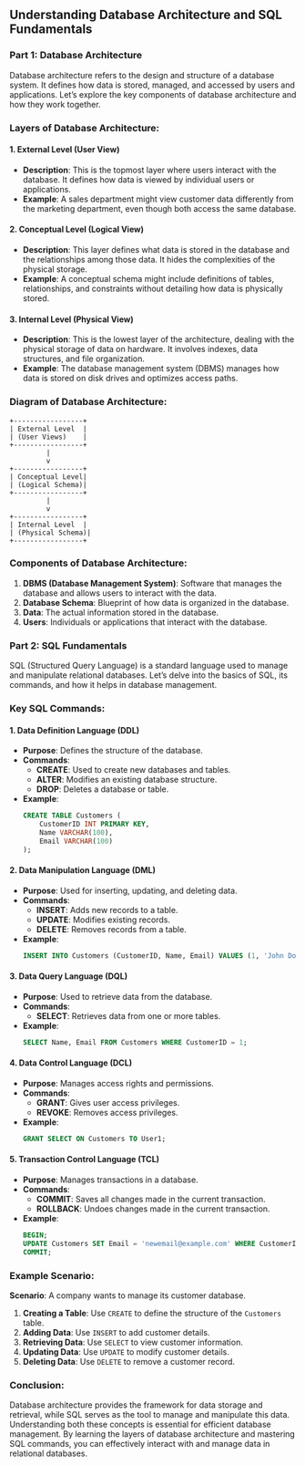 ## Understanding Database Architecture and SQL Fundamentals

### Part 1: Database Architecture

Database architecture refers to the design and structure of a database system. It defines how data is stored, managed, and accessed by users and applications. Let’s explore the key components of database architecture and how they work together.

### Layers of Database Architecture:

#### 1. **External Level** (User View)
   - **Description**: This is the topmost layer where users interact with the database. It defines how data is viewed by individual users or applications.
   - **Example**: A sales department might view customer data differently from the marketing department, even though both access the same database.

#### 2. **Conceptual Level** (Logical View)
   - **Description**: This layer defines what data is stored in the database and the relationships among those data. It hides the complexities of the physical storage.
   - **Example**: A conceptual schema might include definitions of tables, relationships, and constraints without detailing how data is physically stored.

#### 3. **Internal Level** (Physical View)
   - **Description**: This is the lowest layer of the architecture, dealing with the physical storage of data on hardware. It involves indexes, data structures, and file organization.
   - **Example**: The database management system (DBMS) manages how data is stored on disk drives and optimizes access paths.

### Diagram of Database Architecture:

```
+-----------------+
| External Level  |
| (User Views)    |
+-----------------+
         |
         v
+-----------------+
| Conceptual Level|
| (Logical Schema)|
+-----------------+
         |
         v
+-----------------+
| Internal Level  |
| (Physical Schema)|
+-----------------+
```

### Components of Database Architecture:

1. **DBMS (Database Management System)**: Software that manages the database and allows users to interact with the data.
2. **Database Schema**: Blueprint of how data is organized in the database.
3. **Data**: The actual information stored in the database.
4. **Users**: Individuals or applications that interact with the database.

### Part 2: SQL Fundamentals

SQL (Structured Query Language) is a standard language used to manage and manipulate relational databases. Let’s delve into the basics of SQL, its commands, and how it helps in database management.

### Key SQL Commands:

#### 1. **Data Definition Language (DDL)**
   - **Purpose**: Defines the structure of the database.
   - **Commands**:
     - **CREATE**: Used to create new databases and tables.
     - **ALTER**: Modifies an existing database structure.
     - **DROP**: Deletes a database or table.
   - **Example**:
     ```sql
     CREATE TABLE Customers (
         CustomerID INT PRIMARY KEY,
         Name VARCHAR(100),
         Email VARCHAR(100)
     );
     ```

#### 2. **Data Manipulation Language (DML)**
   - **Purpose**: Used for inserting, updating, and deleting data.
   - **Commands**:
     - **INSERT**: Adds new records to a table.
     - **UPDATE**: Modifies existing records.
     - **DELETE**: Removes records from a table.
   - **Example**:
     ```sql
     INSERT INTO Customers (CustomerID, Name, Email) VALUES (1, 'John Doe', 'john@example.com');
     ```

#### 3. **Data Query Language (DQL)**
   - **Purpose**: Used to retrieve data from the database.
   - **Commands**:
     - **SELECT**: Retrieves data from one or more tables.
   - **Example**:
     ```sql
     SELECT Name, Email FROM Customers WHERE CustomerID = 1;
     ```

#### 4. **Data Control Language (DCL)**
   - **Purpose**: Manages access rights and permissions.
   - **Commands**:
     - **GRANT**: Gives user access privileges.
     - **REVOKE**: Removes access privileges.
   - **Example**:
     ```sql
     GRANT SELECT ON Customers TO User1;
     ```

#### 5. **Transaction Control Language (TCL)**
   - **Purpose**: Manages transactions in a database.
   - **Commands**:
     - **COMMIT**: Saves all changes made in the current transaction.
     - **ROLLBACK**: Undoes changes made in the current transaction.
   - **Example**:
     ```sql
     BEGIN;
     UPDATE Customers SET Email = 'newemail@example.com' WHERE CustomerID = 1;
     COMMIT;
     ```

### Example Scenario:

**Scenario**: A company wants to manage its customer database.

1. **Creating a Table**: Use `CREATE` to define the structure of the `Customers` table.
2. **Adding Data**: Use `INSERT` to add customer details.
3. **Retrieving Data**: Use `SELECT` to view customer information.
4. **Updating Data**: Use `UPDATE` to modify customer details.
5. **Deleting Data**: Use `DELETE` to remove a customer record.

### Conclusion:

Database architecture provides the framework for data storage and retrieval, while SQL serves as the tool to manage and manipulate this data. Understanding both these concepts is essential for efficient database management. By learning the layers of database architecture and mastering SQL commands, you can effectively interact with and manage data in relational databases.

